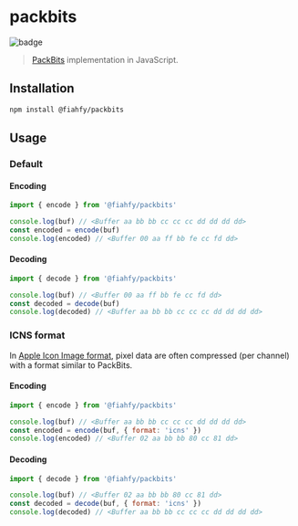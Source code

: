 <!-- markdownlint-disable MD024 -->
# packbits

![badge](https://github.com/fiahfy/packbits/workflows/Node.js%20Package/badge.svg)

> [PackBits](https://en.wikipedia.org/wiki/PackBits) implementation in JavaScript.

## Installation

```bash
npm install @fiahfy/packbits
```

## Usage

### Default

#### Encoding

```js
import { encode } from '@fiahfy/packbits'

console.log(buf) // <Buffer aa bb bb cc cc cc dd dd dd dd>
const encoded = encode(buf)
console.log(encoded) // <Buffer 00 aa ff bb fe cc fd dd>
```

#### Decoding

```js
import { decode } from '@fiahfy/packbits'

console.log(buf) // <Buffer 00 aa ff bb fe cc fd dd>
const decoded = decode(buf)
console.log(decoded) // <Buffer aa bb bb cc cc cc dd dd dd dd>
```

### ICNS format

In [Apple Icon Image format](https://en.wikipedia.org/wiki/Apple_Icon_Image_format), pixel data are often compressed (per channel) with a format similar to PackBits.

#### Encoding

```js
import { encode } from '@fiahfy/packbits'

console.log(buf) // <Buffer aa bb bb cc cc cc dd dd dd dd>
const encoded = encode(buf, { format: 'icns' })
console.log(encoded) // <Buffer 02 aa bb bb 80 cc 81 dd>
```

#### Decoding

```js
import { decode } from '@fiahfy/packbits'

console.log(buf) // <Buffer 02 aa bb bb 80 cc 81 dd>
const decoded = decode(buf, { format: 'icns' })
console.log(decoded) // <Buffer aa bb bb cc cc cc dd dd dd dd>
```
